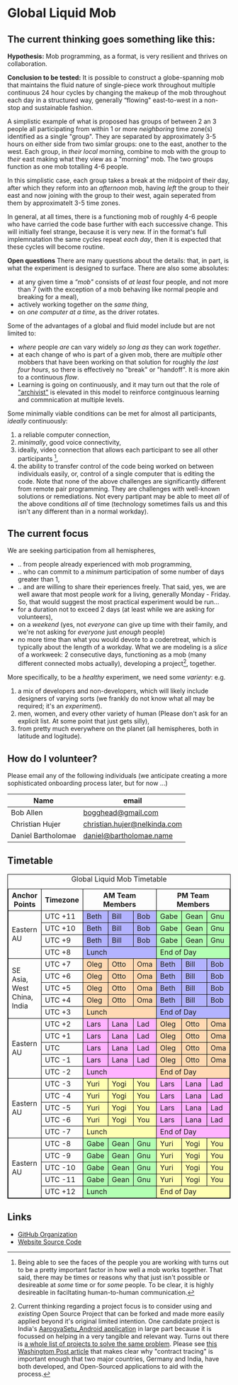 # Global Liquid Mob

## The current thinking goes something like this: 
**Hypothesis:** Mob programming, as a format, is very resilient and thrives on collaboration.

**Conclusion to be tested:** It is possible to construct a globe-spanning mob that maintains the fluid nature of single-piece work throughout multiple continuous 24 hour cycles by changing the makeup of the mob throughout each day in a structured way, generally “flowing" east-to-west in a non-stop and sustainable fashion.

A simplistic example of what is proposed has groups of between 2 an 3 people all participating from within 1 or more _neighboring_ time zone(s) identified as a single "group". They are separated by approximately 3-5 hours on either side from two simlar groups: one to the east, another to the west. Each group, in _their local_ morning, combine to mob with the group to _their_ east making what they view as a "morning" mob. The two groups function as one mob totalling 4-6 people.

In this simplistic case, each group takes a break at the midpoint of their day, after which they reform into an _afternoon_ mob, having _left_ the group to their east and now joining with the group to their west, again seperated from them by approximatelt 3-5 time zones.

In general, at all times, there is a functioning mob of roughly 4-6 people who have carried the code base further with each successive change. This will initially feel strange, because it is very new. If in the format's full implemnatation the same cycles repeat _each day_, then it is expected that these cycles will become routine.

**Open questions**
There are many questions about the details: that, in part, is what the experiment is designed to surface. There are also some absolutes:
* at any given time a _“mob"_ consists of _at least_ four people, and not more than 7 (with the exception of a mob behaving like normal people and breaking for a meal),
* actively working together on the _same thing_, 
* on _one computer at a time_, as the driver rotates.

Some of the advantages of a global and fluid model include but are not limited to:
* _where_ people _are_ can vary widely _so long as_ they can work _together_.
* at each change of who is part of a given mob, there are _multiple_ other mobbers 
that have been working on that solution for roughly _the last four hours_, so there is effectively no "break" or "handoff". 
It is more akin to a continuous _flow_.
* Learning is going on continuously, and it may turn out that the role of ["archivist"](https://github.com/willemlarsen/mobprogrammingrpg/blob/master/theArchivist.pdf) is elevated in this model to reinforce contginuous learning and commnication at multiple levels.

Some minimally viable conditions can be met for almost all participants, _ideally_ continuously: 
1. a reliable computer connection, 
2. _minimally_, good voice connectivity, 
3. ideally, video connection that allows each participant to see all other participants [^1], 
4. the ability to transfer control of the code being worked on between individuals easily, or, control of a single computer that is editing the code.
Note that none of the above challenges are significantly different from remote pair programming. They are challenges with well-known solutions or remediations. Not every partipant may be able to meet _all_ of the above conditions _all_ of time (technology sometimes fails us and this isn't any different than in a normal workday).

## The current focus
We are seeking participation from all hemispheres,
* .. from people already experienced with mob programming,
* .. who can commit to a _minimum_ participation of some number of days greater than 1,
* .. and are willing to share their eperiences freely.
That said, yes, we are well aware that most people _work_ for a living, generally Monday - Friday. So, that would suggest the most practical experiment would be run...
* for a duration not to exceed 2 days (at least while we are asking for volunteers),
* on a _weekend_ (yes, not _everyone_ can give up time with their family, and we're not asking for _everyone_ just _enough_ people)
* no more time than what you would devote to a coderetreat, which is typically about the length of a workday. 
What we are modeling is a _slice_ of a workweek: 2 consecutive days, functioning as a mob (many different connected mobs actually), developing a project[^2], together.

More specifically, to be a _healthy_ experiment, we need some _varienty_: e.g. 
1. a mix of developers and non-developers, which will likely include designers of varying sorts (we frankly do not know what all may be required; it's an _experiment_). 
2. men, women, and every other variety of human (Please don't ask for an explicit list. At some point that just gets silly), 
3. from pretty much everywhere on the planet (all hemispheres, both in latitude and logitude). 

## How do I volunteer? ##
Please email any of the following individuals (we anticipate creating a more sophisticated onboarding process later, but for now ...)

| Name               | email                          |
|--------------------|--------------------------------|
| Bob Allen          | <bogghead@gmail.com>           |
| Christian Hujer    | <christian.hujer@nelkinda.com> |
| Daniel Bartholomae | <daniel@bartholomae.name>      |

## Timetable
<style>
.bordertable, .bordertable td, .bordertable th {
    border: 1px solid black;
}
</style>
<table class="bordertable">
<colgroup cols="2"/>
<colgroup cols="3"/>
<colgroup cols="3"/>
<thead>
<tr><th>Anchor Points</th><th>Timezone</th><th colspan="3">AM Team Members</th><th colspan="3">PM Team Members</th></tr>
</thead>
<tbody>
<tr><td rowspan="4">Eastern AU</td>                <td>UTC +11</td><td style="background-color: hsl(240, 100%, 85%);">Beth</td><td style="background-color: hsl(240, 100%, 85%);">Bill</td><td style="background-color: hsl(240, 100%, 85%);">Bob</td><td style="background-color: hsl(120, 100%, 85%);">Gabe</td><td style="background-color: hsl(120, 100%, 85%);">Gean</td><td style="background-color: hsl(120, 100%, 85%);">Gnu</td></tr>
<tr>                                               <td>UTC +10</td><td style="background-color: hsl(240, 100%, 85%);">Beth</td><td style="background-color: hsl(240, 100%, 85%);">Bill</td><td style="background-color: hsl(240, 100%, 85%);">Bob</td><td style="background-color: hsl(120, 100%, 85%);">Gabe</td><td style="background-color: hsl(120, 100%, 85%);">Gean</td><td style="background-color: hsl(120, 100%, 85%);">Gnu</td></tr>
<tr>                                               <td>UTC  +9</td><td style="background-color: hsl(240, 100%, 85%);">Beth</td><td style="background-color: hsl(240, 100%, 85%);">Bill</td><td style="background-color: hsl(240, 100%, 85%);">Bob</td><td style="background-color: hsl(120, 100%, 85%);">Gabe</td><td style="background-color: hsl(120, 100%, 85%);">Gean</td><td style="background-color: hsl(120, 100%, 85%);">Gnu</td></tr>
<tr>                                               <td>UTC  +8</td><td style="background-color: hsl(240, 100%, 85%);" colspan="3">Lunch</td>                                                                                                          <td style="background-color: hsl(120, 100%, 85%);" colspan="3">End of Day</td></tr>
</tbody>
<tbody>
<tr><td rowspan="5">SE Asia, West China, India</td><td>UTC  +7</td><td style="background-color: hsl( 30, 100%, 85%);">Oleg</td><td style="background-color: hsl( 30, 100%, 85%);">Otto</td><td style="background-color: hsl( 30, 100%, 85%);">Oma</td><td style="background-color: hsl(240, 100%, 85%);">Beth</td><td style="background-color: hsl(240, 100%, 85%);">Bill</td><td style="background-color: hsl(240, 100%, 85%);">Bob</td></tr>
<tr>                                               <td>UTC  +6</td><td style="background-color: hsl( 30, 100%, 85%);">Oleg</td><td style="background-color: hsl( 30, 100%, 85%);">Otto</td><td style="background-color: hsl( 30, 100%, 85%);">Oma</td><td style="background-color: hsl(240, 100%, 85%);">Beth</td><td style="background-color: hsl(240, 100%, 85%);">Bill</td><td style="background-color: hsl(240, 100%, 85%);">Bob</td></tr>
<tr>                                               <td>UTC  +5</td><td style="background-color: hsl( 30, 100%, 85%);">Oleg</td><td style="background-color: hsl( 30, 100%, 85%);">Otto</td><td style="background-color: hsl( 30, 100%, 85%);">Oma</td><td style="background-color: hsl(240, 100%, 85%);">Beth</td><td style="background-color: hsl(240, 100%, 85%);">Bill</td><td style="background-color: hsl(240, 100%, 85%);">Bob</td></tr>
<tr>                                               <td>UTC  +4</td><td style="background-color: hsl( 30, 100%, 85%);">Oleg</td><td style="background-color: hsl( 30, 100%, 85%);">Otto</td><td style="background-color: hsl( 30, 100%, 85%);">Oma</td><td style="background-color: hsl(240, 100%, 85%);">Beth</td><td style="background-color: hsl(240, 100%, 85%);">Bill</td><td style="background-color: hsl(240, 100%, 85%);">Bob</td></tr>
<tr>                                               <td>UTC  +3</td><td style="background-color: hsl( 30, 100%, 85%);" colspan="3">Lunch</td>                                                                                                          <td style="background-color: hsl(240, 100%, 85%);" colspan="3">End of Day</td></tr>
</tbody>
<tbody>
<tr><td rowspan="5">Eastern AU</td>                <td>UTC  +2</td><td style="background-color: hsl(300, 100%, 85%);">Lars</td><td style="background-color: hsl(300, 100%, 85%);">Lana</td><td style="background-color: hsl(300, 100%, 85%);">Lad</td><td style="background-color: hsl( 30, 100%, 85%);">Oleg</td><td style="background-color: hsl( 30, 100%, 85%);">Otto</td><td style="background-color: hsl( 30, 100%, 85%);">Oma</td></tr>
<tr>                                               <td>UTC  +1</td><td style="background-color: hsl(300, 100%, 85%);">Lars</td><td style="background-color: hsl(300, 100%, 85%);">Lana</td><td style="background-color: hsl(300, 100%, 85%);">Lad</td><td style="background-color: hsl( 30, 100%, 85%);">Oleg</td><td style="background-color: hsl( 30, 100%, 85%);">Otto</td><td style="background-color: hsl( 30, 100%, 85%);">Oma</td></tr>
<tr>                                               <td>UTC    </td><td style="background-color: hsl(300, 100%, 85%);">Lars</td><td style="background-color: hsl(300, 100%, 85%);">Lana</td><td style="background-color: hsl(300, 100%, 85%);">Lad</td><td style="background-color: hsl( 30, 100%, 85%);">Oleg</td><td style="background-color: hsl( 30, 100%, 85%);">Otto</td><td style="background-color: hsl( 30, 100%, 85%);">Oma</td></tr>
<tr>                                               <td>UTC  -1</td><td style="background-color: hsl(300, 100%, 85%);">Lars</td><td style="background-color: hsl(300, 100%, 85%);">Lana</td><td style="background-color: hsl(300, 100%, 85%);">Lad</td><td style="background-color: hsl( 30, 100%, 85%);">Oleg</td><td style="background-color: hsl( 30, 100%, 85%);">Otto</td><td style="background-color: hsl( 30, 100%, 85%);">Oma</td></tr>
<tr>                                               <td>UTC  -2</td><td style="background-color: hsl(300, 100%, 85%);" colspan="3">Lunch</td>                                                                                                          <td style="background-color: hsl( 30, 100%, 85%);" colspan="3">End of Day</td></tr>
</tbody>
<tbody>
<tr><td rowspan="5">Eastern AU</td>                <td>UTC  -3</td><td style="background-color: hsl( 60, 100%, 85%);">Yuri</td><td style="background-color: hsl( 60, 100%, 85%);">Yogi</td><td style="background-color: hsl( 60, 100%, 85%);">You</td><td style="background-color: hsl(300, 100%, 85%);">Lars</td><td style="background-color: hsl(300, 100%, 85%);">Lana</td><td style="background-color: hsl(300, 100%, 85%);">Lad</td></tr>
<tr>                                               <td>UTC  -4</td><td style="background-color: hsl( 60, 100%, 85%);">Yuri</td><td style="background-color: hsl( 60, 100%, 85%);">Yogi</td><td style="background-color: hsl( 60, 100%, 85%);">You</td><td style="background-color: hsl(300, 100%, 85%);">Lars</td><td style="background-color: hsl(300, 100%, 85%);">Lana</td><td style="background-color: hsl(300, 100%, 85%);">Lad</td></tr>
<tr>                                               <td>UTC  -5</td><td style="background-color: hsl( 60, 100%, 85%);">Yuri</td><td style="background-color: hsl( 60, 100%, 85%);">Yogi</td><td style="background-color: hsl( 60, 100%, 85%);">You</td><td style="background-color: hsl(300, 100%, 85%);">Lars</td><td style="background-color: hsl(300, 100%, 85%);">Lana</td><td style="background-color: hsl(300, 100%, 85%);">Lad</td></tr>
<tr>                                               <td>UTC  -6</td><td style="background-color: hsl( 60, 100%, 85%);">Yuri</td><td style="background-color: hsl( 60, 100%, 85%);">Yogi</td><td style="background-color: hsl( 60, 100%, 85%);">You</td><td style="background-color: hsl(300, 100%, 85%);">Lars</td><td style="background-color: hsl(300, 100%, 85%);">Lana</td><td style="background-color: hsl(300, 100%, 85%);">Lad</td></tr>
<tr>                                               <td>UTC  -7</td><td style="background-color: hsl( 60, 100%, 85%);" colspan="3">Lunch</td>                                                                                                          <td style="background-color: hsl(300, 100%, 85%);" colspan="3">End of Day</td></tr>
</tbody>
<tbody>
<tr><td rowspan="5">Eastern AU</td>                <td>UTC  -8</td><td style="background-color: hsl(120, 100%, 85%);">Gabe</td><td style="background-color: hsl(120, 100%, 85%);">Gean</td><td style="background-color: hsl(120, 100%, 85%);">Gnu</td><td style="background-color: hsl( 60, 100%, 85%);">Yuri</td><td style="background-color: hsl( 60, 100%, 85%);">Yogi</td><td style="background-color: hsl( 60, 100%, 85%);">You</td></tr>
<tr>                                               <td>UTC  -9</td><td style="background-color: hsl(120, 100%, 85%);">Gabe</td><td style="background-color: hsl(120, 100%, 85%);">Gean</td><td style="background-color: hsl(120, 100%, 85%);">Gnu</td><td style="background-color: hsl( 60, 100%, 85%);">Yuri</td><td style="background-color: hsl( 60, 100%, 85%);">Yogi</td><td style="background-color: hsl( 60, 100%, 85%);">You</td></tr>
<tr>                                               <td>UTC -10</td><td style="background-color: hsl(120, 100%, 85%);">Gabe</td><td style="background-color: hsl(120, 100%, 85%);">Gean</td><td style="background-color: hsl(120, 100%, 85%);">Gnu</td><td style="background-color: hsl( 60, 100%, 85%);">Yuri</td><td style="background-color: hsl( 60, 100%, 85%);">Yogi</td><td style="background-color: hsl( 60, 100%, 85%);">You</td></tr>
<tr>                                               <td>UTC -11</td><td style="background-color: hsl(120, 100%, 85%);">Gabe</td><td style="background-color: hsl(120, 100%, 85%);">Gean</td><td style="background-color: hsl(120, 100%, 85%);">Gnu</td><td style="background-color: hsl( 60, 100%, 85%);">Yuri</td><td style="background-color: hsl( 60, 100%, 85%);">Yogi</td><td style="background-color: hsl( 60, 100%, 85%);">You</td></tr>
<tr>                                               <td>UTC +12</td><td style="background-color: hsl(120, 100%, 85%);" colspan="3">Lunch</td>                                                                                                          <td style="background-color: hsl( 60, 100%, 85%);" colspan="3">End of Day</td></tr>
</tbody>
<caption>Global Liquid Mob Timetable</caption>
</table>

## Links
* [GitHub Organization](https://github.com/global-liquid-mob)
* [Website Source Code](https://github.com/global-liquid-mob/global-liquid-mob.github.io)

[^1]: Being able to see the faces of the people you are working with turns out to be a pretty important factor in how well a mob works together. That said, there may be times or reasons why that just isn't possible or desireable at _some_ time or for _some_ people. To be clear, it is highly desireable in faciltating human-to-human communication.

[^2]: Current thinking regarding a project focus is to consider using and _existing_ Open Source Project that can be forked and made more easily applied beyond it's original limited intention. One candidate project is India's [AarogyaSetu_Android application](https://github.com/nic-delhi/AarogyaSetu_Android) in large part because it is focussed on helping in a very tangible and relevant way. Turns out there is [a whole list of projects to solve the same problem](https://en.wikipedia.org/wiki/COVID-19_apps#List_of_apps_by_country). 
Please see [this Washingtom Post article](https://techcrunch.com/2020/05/26/aarogya-setu-india-source-code-release/) that makes clear why "contract tracing" is important enough that two major countries, Germany and India, have both developed, and Open-Sourced applications to aid with the process.
